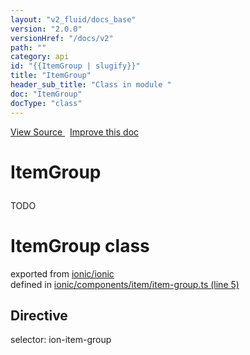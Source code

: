 ```yaml
---
layout: "v2_fluid/docs_base"
version: "2.0.0"
versionHref: "/docs/v2"
path: ""
category: api
id: "{{ItemGroup | slugify}}"
title: "ItemGroup"
header_sub_title: "Class in module "
doc: "ItemGroup"
docType: "class"
---
```



<div class="improve-docs">
  <a href='http://github.com/driftyco/ionic2/tree/master/ionic/components/item/item-group.ts#L4'>
    View Source
  </a>
  &nbsp;
  <a href='http://github.com/driftyco/ionic2/edit/master/ionic/components/item/item-group.ts#L4'>
    Improve this doc
  </a>
</div>




<h1 class="api-title">

  ItemGroup



</h1>





<p>TODO</p>


<h1 class="class export">ItemGroup <span class="type">class</span></h1>
<p class="module">exported from <a href='undefined'>ionic/ionic</a><br/>
defined in <a href="https://github.com/driftyco/ionic2/tree/master/ionic/components/item/item-group.ts#L5-L24">ionic/components/item/item-group.ts (line 5)</a>
</p>
<h2>Directive</h2>
  <span>selector: ion-item-group</span>



